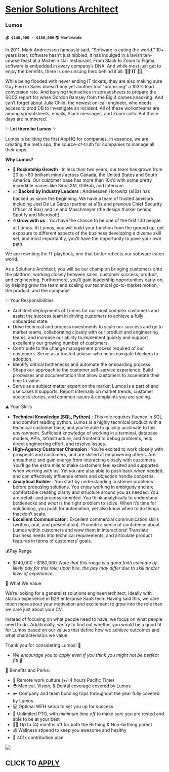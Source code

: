# [Senior Solutions Architect](https://www.remotewlb.com/apply/senior-solutions-architect-88593)  
### Lumos  
#### `💰 $140,000 - $180,000` `🌎 Worldwide`  

In 2011, Mark Andreessen famously said, “Software is eating the world.” 10+ years later, software hasn’t just nibbled, it has indulged in a lavish ten-course feast at a Michelin star restaurant. From Slack to Zoom to Figma, software is embedded in every company’s DNA. And while most just get to enjoy the benefits, there is one unsung hero behind it all: **🦸‍♀️ IT 🦸‍♀️**

While being flooded with never ending IT tickets, they are also making sure Guy Fieri in Sales doesn’t buy yet another tool “promising” a 103% lead conversion rate. And burying themselves in spreadsheets to prepare the SOC2 report for when Gordon Ramsey from the Big 4 comes knocking. And can’t forget about Julia Child, the newest on-call engineer, who needs access to prod DB to investigate an incident. All of these workstreams are among spreadsheets, emails, Slack messages, and Zoom calls. But those days are numbered.

✨ **Let there be Lumos** ✨

Lumos is building the first AppHQ for companies. In essence, we are creating the meta app, the source-of-truth for companies to manage all their apps.

**Why Lumos?**

  * 🚀 **Rocketship Growth** : In less than two years, our team has grown from 20 to ~80 brilliant minds across Canada, the United States and South America. Our customer base has more than 10x’d with some pretty incredible names like SiriusXM, GitHub, and Intercom.
  * 📈 **Backed by Industry Leaders** : Andreessen Horowitz (a16z) has backed us since the beginning. We have a team of trusted advisors including Joel De La Garza (partner at a16z and previous Chief Security Officer at Box) and Leland Maschmeyer (the design thinker behind Spotify and Microsoft)
  * **⭐ Grow with us** : You have the chance to be one of the first 100 people at Lumos. At Lumos, you will build your function from the ground up, get exposure to different aspects of the business developing a diverse skill set, and most importantly, you’ll have the opportunity to pave your own path.

We are rewriting the IT playbook, one that better reflects our software eaten world.

As a Solutions Architect, you will be our champion bringing customers onto the platform, working closely between sales, customer success, product, and engineering. Furthermore, you'll gain leadership opportunities early-on, by helping grow the team and scaling our technical go-to-market motion, the product, and the company!

✨ Your Responsibilities

  * Architect deployments of Lumos for our most complex customers and assist the success team in driving customers to achieve a fully onboarded state.
  * Drive technical and process investments to scale our success and go to market teams, collaborating closely with our product and engineering teams, and increase our ability to implement quickly and support excellently our growing number of customers.
  * Contribute to the change management process required of our customers. Serve as a trusted advisor who helps navigate blockers to adoption.
  * Identify critical bottlenecks and automate the onboarding process. Shape our approach to the customer self-service experience. Build processes and documentation that allow customers to accelerate their time to value.
  * Serve as a subject matter expert on the market Lumos is a part of and use cases it supports. Report internally on market trends, customer success stories, and common issues & complaints you are seeing.

⛰ Your Skills

  * **Technical Knowledge (SQL, Python)** : This role requires fluency in SQL and comfort reading python. Lumos is a highly technical product with a technical customer base, and you’re able to quickly acclimate to this environment. Sufficient knowledge of working in a terminal, database models, APIs, infrastructure, and frontend to debug problems, help direct engineering effort, and resolve issues.
  * **High-Agency Customer Champion** : You’re excited to work closely with prospects and customers, and are skilled at empowering others. Are empathetic and gain energy from interacting closely with customers. You’ll go the extra mile to make customers feel excited and supported when working with us. Yet you are also able to push back when needed, and can effectively influence others and objection handle concerns.
  * **Analytical Builder** : You start by understanding customer problems before proposing solutions. You enjoy working in ambiguity and are comfortable creating clarity and structure around you as needed. You are detail- and process-oriented. You think analytically to understand bottlenecks and _what_ is the right problem to solve. When it’s time for solutioning, you push for automation, yet also know when to do things that don’t scale.
  * **Excellent Communicator** : Excellent commercial communication skills (written, oral, and presentation). Promote a sense of confidence about Lumos within customers and wow them in interactions! Translate business needs into technical requirements, and articulate product features in terms of customers’ goals.

💰Pay Range

  * $140,000 - $180,000. _Note that this range is a good faith estimate of likely pay for this role; upon hire, the pay may differ due to skill and/or level of experience._

🙌 What We Value

We’re looking for a generalist solutions engineer/architect, ideally with startup experience in B2B enterprise SaaS tech. Having said this, we care much more about your motivation and excitement to grow into the role than we care just about your CV.

Instead of focusing on what people need to have, we focus on what people need to do. Additionally, we try to find out whether you would be a good fit for Lumos based on our values that define how we achieve outcomes and what characteristics we value.

Thank you for considering Lumos! 🎉

* _We encourage you to apply even if you think you might not be perfect fit! 🤝_

💸 Benefits and Perks:

  * 💯 Remote work culture (+/-4 hours Pacific Time)
  * ⛑ Medical, Vision, & Dental coverage covered by Lumos
  * 🛩 Company and team bonding trips throughout the year fully covered by Lumos
  * 💻 Optimal WFH setup to set you up for success
  * 🌴 Unlimited PTO, with _minimum time off_ to make sure you are rested and able to be at your best
  * 👶🏽 Up to (4) months off for both the Birthing & Non-birthing parent
  * 💰 Wellness stipend to keep you awesome and healthy
  * 🏦 401k contribution plan

![](https://remotive.com/job/track/1904459/blank.gif?source=public_api)  
## CLICK TO [APPLY](https://www.remotewlb.com/apply/senior-solutions-architect-88593)

